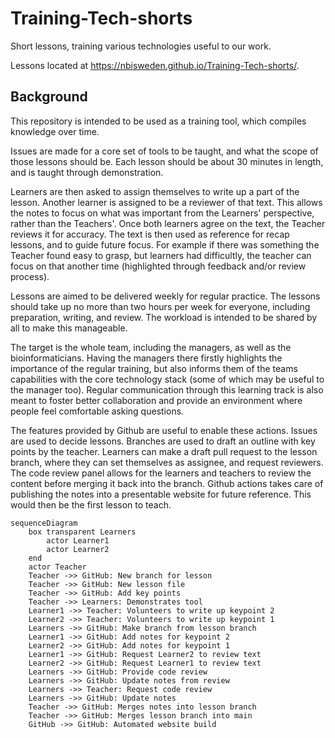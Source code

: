 # Training-Tech-shorts
Short lessons, training various technologies useful to our work.

Lessons located at https://nbisweden.github.io/Training-Tech-shorts/.

## Background

This repository is intended to be used as a training tool, which
compiles knowledge over time.

Issues are made for a core set of tools to be taught, and what
the scope of those lessons should be. Each lesson should be
about 30 minutes in length, and is taught through demonstration.

Learners are then asked to assign themselves to write up a part
of the lesson. Another learner is assigned to be a reviewer of
that text. This allows the notes to focus on what was important
from the Learners' perspective, rather than the Teachers'. Once
both learners agree on the text, the Teacher reviews it for
accuracy. The text is then used as reference for recap lessons,
and to guide future focus. For example if there was something
the Teacher found easy to grasp, but learners had difficultly,
the teacher can focus on that another time (highlighted through
feedback and/or review process).

Lessons are aimed to be delivered weekly for regular practice.
The lessons should take up no more than two hours per week for everyone,
including preparation, writing, and review. The workload is intended
to be shared by all to make this manageable.

The target is the whole team, including the managers, as well
as the bioinformaticians. Having the managers there firstly highlights
the importance of the regular training, but also informs them of the
teams capabilities with the core technology stack (some of which may
be useful to the manager too). Regular communication through this
learning track is also meant to foster better collaboration and
provide an environment where people feel comfortable asking questions.

The features provided by Github are useful to enable these actions.
Issues are used to decide lessons. Branches are used to draft
an outline with key points by the teacher. Learners can make a draft
pull request to the lesson branch, where they can set themselves
as assignee, and request reviewers. The code review panel allows
for the learners and teachers to review the content before merging
it back into the branch. Github actions takes care of publishing
the notes into a presentable website for future reference.
This would then be the first lesson to teach.

```mermaid
sequenceDiagram
    box transparent Learners
        actor Learner1
        actor Learner2
    end
    actor Teacher
    Teacher ->> GitHub: New branch for lesson
    Teacher ->> GitHub: New lesson file
    Teacher ->> GitHub: Add key points
    Teacher ->> Learners: Demonstrates tool
    Learner1 ->> Teacher: Volunteers to write up keypoint 2
    Learner2 ->> Teacher: Volunteers to write up keypoint 1
    Learners ->> GitHub: Make branch from lesson branch
    Learner1 ->> GitHub: Add notes for keypoint 2
    Learner2 ->> GitHub: Add notes for keypoint 1
    Learner1 ->> GitHub: Request Learner2 to review text
    Learner2 ->> GitHub: Request Learner1 to review text
    Learners ->> GitHub: Provide code review
    Learners ->> GitHub: Update notes from review
    Learners ->> Teacher: Request code review
    Learners ->> GitHub: Update notes
    Teacher ->> GitHub: Merges notes into lesson branch
    Teacher ->> GitHub: Merges lesson branch into main
    GitHub ->> GitHub: Automated website build
```
